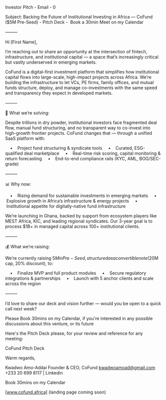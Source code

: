 Investor Pitch - Email - 0


Subject: Backing the Future of Institutional Investing in Africa — CoFund ($5M Pre-Seed) - Pitch Deck -  Book a 30min Meet on my Calendar

⸻

Hi [First Name],

I’m reaching out to share an opportunity at the intersection of fintech, infrastructure, and institutional capital — a space that’s increasingly critical but vastly underserved in emerging markets.

CoFund is a digital-first investment platform that simplifies how institutional capital flows into large-scale, high-impact projects across Africa. We’re building the infrastructure to let VCs, PE firms, family offices, and mutual funds structure, deploy, and manage co-investments with the same speed and transparency they expect in developed markets.

⸻

🚀 What we’re solving:

Despite trillions in dry powder, institutional investors face fragmented deal flow, manual fund structuring, and no transparent way to co-invest into high-growth frontier projects.
CoFund changes that — through a unified SaaS platform with:

    •    Project fund structuring & syndicate tools
    •    Curated, ESG-qualified deal marketplace
    •    Real-time risk scoring, capital monitoring & return forecasting
    •    End-to-end compliance rails (KYC, AML, BOG/SEC-grade)

⸻

📊 Why now:

    •    Rising demand for sustainable investments in emerging markets
    •    Explosive growth in Africa’s infrastructure & energy projects
    •    Institutional appetite for digitally-native fund infrastructure

We’re launching in Ghana, backed by support from ecosystem players like MEST Africa, KIC, and leading regional syndicates. Our 3-year goal is to process $1B+ in managed capital across 100+ institutional clients.

⸻

💰 What we’re raising:

We’re currently raising $5M in Pre-Seed, structured as a convertible note ($20M cap, 20% discount), to:

    •    Finalize MVP and full product modules
    •    Secure regulatory integrations & partnerships
    •    Launch with 5 anchor clients and scale across the region

⸻

I’d love to share our deck and vision further — would you be open to a quick call next week?

Please Book 30mins on my Calendar, if you're interested in any possible discussions about this venture, or its future

Here's the Pitch Deck please, for your review and reference for any meeting:

CoFund Pitch Deck


Warm regards,

Kwadwo Amo-Addai
Founder & CEO, CoFund
kwadwoamoad@gmail.com
+233 20 699 8117 | Linkedin

Book 30mins on my Calendar

[www.cofund.africa] (landing page coming soon)



